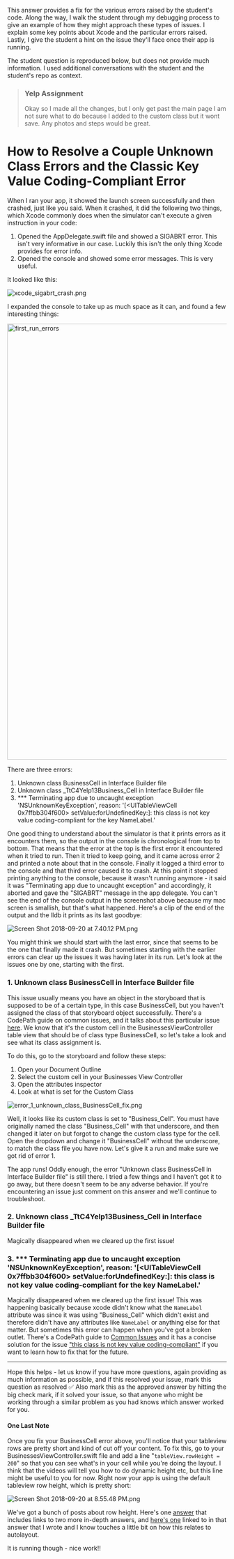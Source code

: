 This answer provides a fix for the various errors raised by the student's code.  Along the way, I walk the student through my debugging process to give an example of how they might approach these types of issues.  I explain some key points about Xcode and the particular errors raised.  Lastly, I give the student a hint on the issue they'll face once their app is running.

The student question is reproduced below, but does not provide much information.  I used additional conversations with the student and the student's repo as context.

> ### Yelp Assignment
>
> Okay so I made all the changes, but I only get past the main page I am not sure what to do because I added to the custom class but it wont save.
Any photos and steps would be great.

# How to Resolve a Couple Unknown Class Errors and the Classic Key Value Coding-Compliant Error

When I ran your app, it showed the launch screen successfully and then crashed, just like you said.  When it crashed, it did the following two things, which Xcode commonly does when the simulator can't execute a given instruction in your code:

1. Opened the AppDelegate.swift file and showed a SIGABRT error.  This isn't very informative in our case.  Luckily this isn't the only thing Xcode provides for error info.
2. Opened the console and showed some error messages.  This is very useful.

It looked like this:

![xcode_sigabrt_crash.png](https://i.imgur.com/r0zXvDE.png)

I expanded the console to take up as much space as it can, and found a few interesting things:

<img src="https://i.imgur.com/yl00YTl.png" alt="first_run_errors" width="1000">

There are three errors:

1. Unknown class BusinessCell in Interface Builder file
2. Unknown class \_TtC4Yelp13Business_Cell in Interface Builder file
3. \*\*\* Terminating app due to uncaught exception 'NSUnknownKeyException', reason: '[<UITableViewCell 0x7ffbb304f600> setValue:forUndefinedKey:]: this class is not key value coding-compliant for the key NameLabel.'

One good thing to understand about the simulator is that it prints errors as it encounters them, so the output in the console is chronological from top to bottom.  That means that the error at the top is the first error it encountered when it tried to run.  Then it tried to keep going, and it came across error 2 and printed a note about that in the console.  Finally it logged a third error to the console and that third error caused it to crash.  At this point it stopped printing anything to the console, because it wasn't running anymore - it said it was "Terminating app due to uncaught exception" and accordingly, it aborted and gave the "SIGABRT" message in the app delegate.  You can't see the end of the console output in the screenshot above because my mac screen is smallish, but that's what happened.  Here's a clip of the end of the output and the lldb it prints as its last goodbye:

![Screen Shot 2018-09-20 at 7.40.12 PM.png](https://i.imgur.com/PIvE2rE.png)

You might think we should start with the last error, since that seems to be the one that finally made it crash.  But sometimes starting with the earlier errors can clear up the issues it was having later in its run.  Let's look at the issues one by one, starting with the first.

### 1. Unknown class BusinessCell in Interface Builder file

This issue usually means you have an object in the storyboard that is supposed to be of a certain type, in this case BusinessCell, but you haven't assigned the class of that storyboard object successfully.  There's a CodePath guide on common issues, and it talks about this particular issue [here](https://guides.codepath.com/ios/Common-Issues#3-error-unknown-class-some-viewcontroller-in-interface-builder-file).  We know that it's the custom cell in the BusinessesViewController table view that should be of class type BusinessCell, so let's take a look and see what its class assignment is.  

To do this, go to the storyboard and follow these steps:

1. Open your Document Outline
2. Select the custom cell in your Businesses View Controller
3. Open the attributes inspector
4. Look at what is set for the Custom Class

![error_1_unknown_class_BusinessCell_fix.png](https://i.imgur.com/hneuJSd.png)

Well, it looks like its custom class is set to "Business_Cell".  You must have originally named the class "Business_Cell" with that underscore, and then changed it later on but forgot to change the custom class type for the cell.  Open the dropdown and change it "BusinessCell" without the underscore, to match the class file you have now.  Let's give it a run and make sure we got rid of error 1.

The app runs!  Oddly enough, the error "Unknown class BusinessCell in Interface Builder file" is still there.  I tried a few things and I haven't got it to go away, but there doesn't seem to be any adverse behavior.  If you're encountering an issue just comment on this answer and we'll continue to troubleshoot.


### 2. Unknown class \_TtC4Yelp13Business_Cell in Interface Builder file

Magically disappeared when we cleared up the first issue!


### 3. \*\*\* Terminating app due to uncaught exception 'NSUnknownKeyException', reason: '[<UITableViewCell 0x7ffbb304f600> setValue:forUndefinedKey:]: this class is not key value coding-compliant for the key NameLabel.'

Magically disappeared when we cleared up the first issue!  This was happening basically because xcode didn't know what the `NameLabel` attribute was since it was using "Business_Cell" which didn't exist and therefore didn't have any attributes like `NameLabel` or anything else for that matter.  But sometimes this error can happen when you've got a broken outlet.  There's a CodePath guide to [Common Issues](https://guides.codepath.com/ios/Common-Issues) and it has a concise solution for the issue ["this class is not key value coding-compliant"](https://guides.codepath.com/ios/Common-Issues#2-error-this-class-is-not-key-value-coding-compliant-for-the-key) if you want to learn how to fix that for the future.


----

Hope this helps - let us know if you have more questions, again providing as much information as possible, and if this resolved your issue, mark this question as resolved ✅  Also mark this as the approved answer by hitting the big check mark, if it solved your issue, so that anyone who might be working through a similar problem as you had knows which answer worked for you.


#### One Last Note
Once you fix your BusinessCell error above, you'll notice that your tableview rows are pretty short and kind of cut off your content.  To fix this, go to your BusinessesViewController.swift file and add a line "`tableView.rowHeight = 200`" so that you can see what's in your cell while you're doing the layout.  I think that the videos will tell you how to do dynamic height etc, but this line might be useful to you for now.  Right now your app is using the default tableview row height, which is pretty short:

![Screen Shot 2018-09-20 at 8.55.48 PM.png](https://i.imgur.com/6o4vFmh.png)

We've got a bunch of posts about row height.  Here's one [answer](https://discussions.codepath.com/courses/ios_university/questions/image-loading-problem) that includes links to two more in-depth answers, and [here's one](http://discussions.codepath.com/courses/ios_university/questions/content-in-the-cell-aren-t-scaled-properly) linked to in that answer that I wrote and I know touches a little bit on how this relates to autolayout.

It is running though - nice work!!
